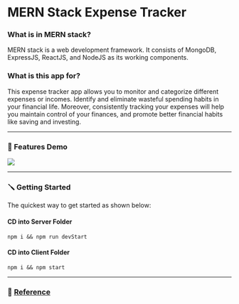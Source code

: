 # MERN Stack Expense Tracker

### What is in MERN stack?
MERN stack is a web development framework. It consists of MongoDB, ExpressJS, ReactJS, and NodeJS as its working components.

### What is this app for?
This expense tracker app allows you to monitor and categorize different expenses or incomes. Identify and eliminate wasteful spending habits in your financial life. Moreover, consistently tracking your expenses will help you maintain control of your finances, and promote better financial habits like saving and investing.

---

### 📢 Features Demo

![](client/public/demo.gif)

---

### 🪛 Getting Started

The quickest way to get started as shown below:

#### CD into Server Folder 

 `npm i && npm run devStart`

#### CD into Client Folder 

 `npm i && npm start`

---

### 🚩 [Reference](https://youtu.be/mhM-blTHBz8 "Reference")